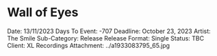 # Wall of Eyes

Date: 13/11/2023
Days To Event: -707
Deadline: October 23, 2023
Artist: The Smile
Sub-Category: Release
Release Format: Single
Status: TBC
Client: XL Recordings
Attachment: ../a1933083795_65.jpg